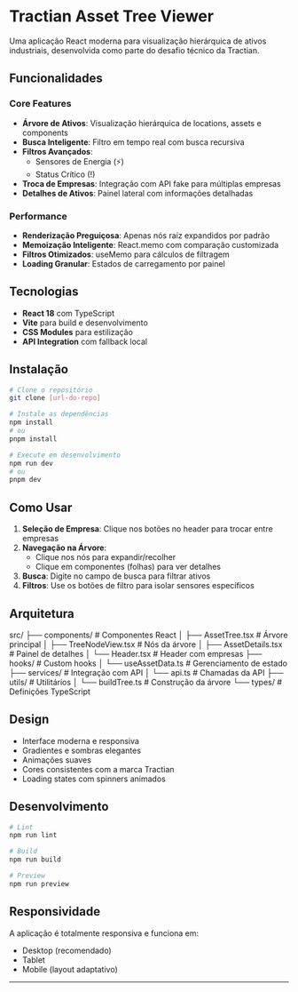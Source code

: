 # Tractian Asset Tree Viewer

Uma aplicação React moderna para visualização hierárquica de ativos industriais, desenvolvida como parte do desafio técnico da Tractian.

## Funcionalidades

### Core Features
- **Árvore de Ativos**: Visualização hierárquica de locations, assets e components
- **Busca Inteligente**: Filtro em tempo real com busca recursiva
- **Filtros Avançados**: 
  - Sensores de Energia (⚡)
  - Status Crítico (!)
- **Troca de Empresas**: Integração com API fake para múltiplas empresas
- **Detalhes de Ativos**: Painel lateral com informações detalhadas

### Performance
- **Renderização Preguiçosa**: Apenas nós raíz expandidos por padrão
- **Memoização Inteligente**: React.memo com comparação customizada
- **Filtros Otimizados**: useMemo para cálculos de filtragem
- **Loading Granular**: Estados de carregamento por painel

## Tecnologias

- **React 18** com TypeScript
- **Vite** para build e desenvolvimento
- **CSS Modules** para estilização
- **API Integration** com fallback local

## Instalação

```bash
# Clone o repositório
git clone [url-do-repo]

# Instale as dependências
npm install
# ou
pnpm install

# Execute em desenvolvimento
npm run dev
# ou
pnpm dev
```

## Como Usar

1. **Seleção de Empresa**: Clique nos botões no header para trocar entre empresas
2. **Navegação na Árvore**: 
   - Clique nos nós para expandir/recolher
   - Clique em componentes (folhas) para ver detalhes
3. **Busca**: Digite no campo de busca para filtrar ativos
4. **Filtros**: Use os botões de filtro para isolar sensores específicos

## Arquitetura

src/
├── components/ # Componentes React
│ ├── AssetTree.tsx # Árvore principal
│ ├── TreeNodeView.tsx # Nós da árvore
│ ├── AssetDetails.tsx # Painel de detalhes
│ └── Header.tsx # Header com empresas
├── hooks/ # Custom hooks
│ └── useAssetData.ts # Gerenciamento de estado
├── services/ # Integração com API
│ └── api.ts # Chamadas da API
├── utils/ # Utilitários
│ └── buildTree.ts # Construção da árvore
└── types/ # Definições TypeScript

## Design

- Interface moderna e responsiva
- Gradientes e sombras elegantes
- Animações suaves
- Cores consistentes com a marca Tractian
- Loading states com spinners animados

## Desenvolvimento

```bash
# Lint
npm run lint

# Build
npm run build

# Preview
npm run preview
```

## Responsividade

A aplicação é totalmente responsiva e funciona em:
- Desktop (recomendado)
- Tablet
- Mobile (layout adaptativo)

---

